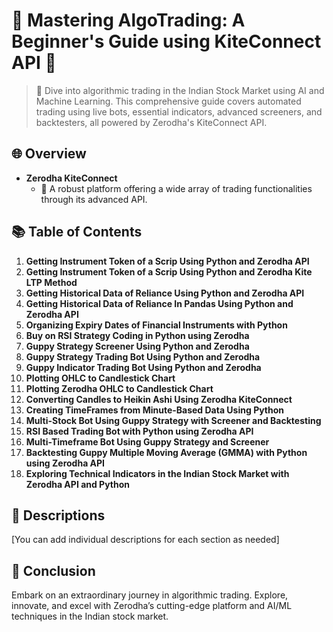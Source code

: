 # 🌟 Mastering AlgoTrading: A Beginner's Guide using KiteConnect API 🌟

> 🚀 Dive into algorithmic trading in the Indian Stock Market using AI and Machine Learning. This comprehensive guide covers automated trading using live bots, essential indicators, advanced screeners, and backtesters, all powered by Zerodha's KiteConnect API.

## 🌐 Overview

- **Zerodha KiteConnect**
  - 🤖 A robust platform offering a wide array of trading functionalities through its advanced API.

## 📚 Table of Contents

1. **Getting Instrument Token of a Scrip Using Python and Zerodha API**
2. **Getting Instrument Token of a Scrip Using Python and Zerodha Kite LTP Method**
3. **Getting Historical Data of Reliance Using Python and Zerodha API**
4. **Getting Historical Data of Reliance In Pandas Using Python and Zerodha API**
5. **Organizing Expiry Dates of Financial Instruments with Python**
6. **Buy on RSI Strategy Coding in Python using Zerodha**
7. **Guppy Strategy Screener Using Python and Zerodha**
8. **Guppy Strategy Trading Bot Using Python and Zerodha**
9. **Guppy Indicator Trading Bot Using Python and Zerodha**
10. **Plotting OHLC to Candlestick Chart**
11. **Plotting Zerodha OHLC to Candlestick Chart**
12. **Converting Candles to Heikin Ashi Using Zerodha KiteConnect**
13. **Creating TimeFrames from Minute-Based Data Using Python**
14. **Multi-Stock Bot Using Guppy Strategy with Screener and Backtesting**
15. **RSI Based Trading Bot with Python using Zerodha API**
16. **Multi-Timeframe Bot Using Guppy Strategy and Screener**
17. **Backtesting Guppy Multiple Moving Average (GMMA) with Python using Zerodha API**
18. **Exploring Technical Indicators in the Indian Stock Market with Zerodha API and Python**

## 📜 Descriptions

[You can add individual descriptions for each section as needed]

## 🚀 Conclusion

Embark on an extraordinary journey in algorithmic trading. Explore, innovate, and excel with Zerodha’s cutting-edge platform and AI/ML techniques in the Indian stock market.

